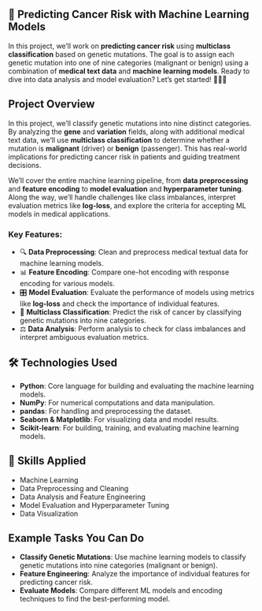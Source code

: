 

## 🧬 Predicting Cancer Risk with Machine Learning Models

In this project, we’ll work on **predicting cancer risk** using **multiclass classification** based on genetic mutations. The goal is to assign each genetic mutation into one of nine categories (malignant or benign) using a combination of **medical text data** and **machine learning models**. Ready to dive into data analysis and model evaluation? Let’s get started! 🚀🧑‍🔬

## Project Overview

In this project, we’ll classify genetic mutations into nine distinct categories. By analyzing the **gene** and **variation** fields, along with additional medical text data, we’ll use **multiclass classification** to determine whether a mutation is **malignant** (driver) or **benign** (passenger). This has real-world implications for predicting cancer risk in patients and guiding treatment decisions.

We’ll cover the entire machine learning pipeline, from **data preprocessing** and **feature encoding** to **model evaluation** and **hyperparameter tuning**. Along the way, we’ll handle challenges like class imbalances, interpret evaluation metrics like **log-loss**, and explore the criteria for accepting ML models in medical applications.

### Key Features:

- 🔍 **Data Preprocessing**: Clean and preprocess medical textual data for machine learning models.
- 📊 **Feature Encoding**: Compare one-hot encoding with response encoding for various models.
- 🎛️ **Model Evaluation**: Evaluate the performance of models using metrics like **log-loss** and check the importance of individual features.
- 🧬 **Multiclass Classification**: Predict the risk of cancer by classifying genetic mutations into nine categories.
- ⚖️ **Data Analysis**: Perform analysis to check for class imbalances and interpret ambiguous evaluation metrics.

## 🛠 Technologies Used

- **Python**: Core language for building and evaluating the machine learning models.
- **NumPy**: For numerical computations and data manipulation.
- **pandas**: For handling and preprocessing the dataset.
- **Seaborn & Matplotlib**: For visualizing data and model results.
- **Scikit-learn**: For building, training, and evaluating machine learning models.

## 🤖 Skills Applied

- Machine Learning
- Data Preprocessing and Cleaning
- Data Analysis and Feature Engineering
- Model Evaluation and Hyperparameter Tuning
- Data Visualization

## Example Tasks You Can Do

- **Classify Genetic Mutations**: Use machine learning models to classify genetic mutations into nine categories (malignant or benign).
- **Feature Engineering**: Analyze the importance of individual features for predicting cancer risk.
- **Evaluate Models**: Compare different ML models and encoding techniques to find the best-performing model.

